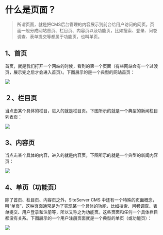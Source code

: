 # 什么是页面？

> 所谓页面，就是把CMS后台管理的内容展示到前台给用户访问的网页。页面一般分成网站首页、栏目页、内容页以及功能页，比如搜索、登录、问卷调查、表单提交等都属于功能页，也叫单页。

## 1、首页

首页，就是我们打开一个网站的时候，看到的第一个页面（有些网站会有一个过渡页，展示完之后才会进入首页）。下图展示的是一个典型的网站首页：
 
![](/assets/204.jpg)

## ２、栏目页

当点击某个具体的栏目，进入的就是栏目页。下图所示的就是一个典型的新闻栏目列表页：

![](/assets/205.jpg)

## 3、内容页 

当点击某个具体的内容，进入的就是内容页。下图所示的就是一个典型的新闻内容页：

![](/assets/206.jpg) 

## 4、单页（功能页）

除了首页、栏目页、内容页之外，SiteServer CMS 中还有一个特殊的页面概念，叫“单页”，这种页面通常是为了实现某一个具体的功能，比如搜索、问卷调查、表单提交、用户登录和注册等，所以又称之为功能页。这些页面和任何一个具体栏目都没有关系。下图展示的一个用户注册页面就是一个典型的单页（或功能页）：

![](/assets/207.jpg)

